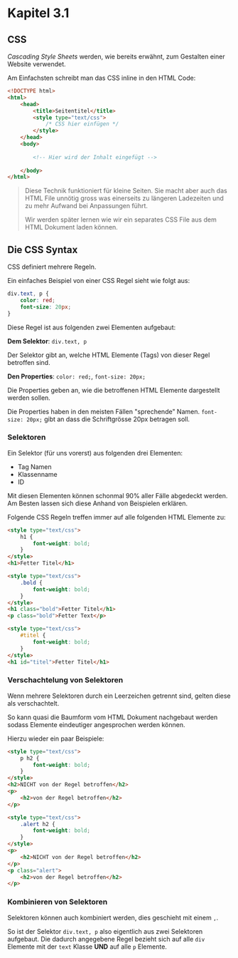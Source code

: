 # Kapitel 3.1 #

## CSS ##

*Cascading Style Sheets* werden, wie bereits erwähnt, zum Gestalten einer Website verwendet.

Am Einfachsten schreibt man das CSS inline in den HTML Code:

```html
<!DOCTYPE html>
<html>
    <head>
        <title>Seitentitel</title>
        <style type="text/css">
            /* CSS hier einfügen */
        </style>
    </head>
    <body>
        
        <!-- Hier wird der Inhalt eingefügt -->
    
    </body>
</html>
```

> Diese Technik funktioniert für kleine Seiten. Sie macht aber auch das HTML File unnötig gross
> was einerseits zu längeren Ladezeiten und zu mehr Aufwand bei Anpassungen führt.
> 
> Wir werden später lernen wie wir ein separates CSS File aus dem HTML Dokument laden können.

## Die CSS Syntax ##

CSS definiert mehrere Regeln.

Ein einfaches Beispiel von einer CSS Regel sieht wie folgt aus:

```css
div.text, p {
    color: red;
    font-size: 20px;
}
```

Diese Regel ist aus folgenden zwei Elementen aufgebaut:

**Dem Selektor**: `div.text, p`

Der Selektor gibt an, welche HTML Elemente (Tags) von dieser Regel betroffen sind.

**Den Properties**: `color: red;`, `font-size: 20px;`

Die Properties geben an, wie die betroffenen HTML Elemente dargestellt werden sollen.

Die Properties haben in den meisten Fällen "sprechende" Namen. `font-size: 20px;` gibt an
dass die Schriftgrösse 20px betragen soll.

### Selektoren ###

Ein Selektor (für uns vorerst) aus folgenden drei Elementen:

- Tag Namen
- Klassenname
- ID

Mit diesen Elementen können schonmal 90% aller Fälle abgedeckt werden. Am Besten
lassen sich diese Anhand von Beispielen erklären.

Folgende CSS Regeln treffen immer auf alle folgenden HTML Elemente zu:

```html
<style type="text/css">
    h1 {
        font-weight: bold;
    }
</style>
<h1>Fetter Titel</h1>
```

```html
<style type="text/css">
    .bold {
        font-weight: bold;
    }
</style>
<h1 class="bold">Fetter Titel</h1>
<p class="bold">Fetter Text</p>
```

```html
<style type="text/css">
    #titel {
        font-weight: bold;
    }
</style>
<h1 id="titel">Fetter Titel</h1>
```

### Verschachtelung von Selektoren ###

Wenn mehrere Selektoren durch ein Leerzeichen getrennt sind, gelten diese als verschachtelt.

So kann quasi die Baumform vom HTML Dokument nachgebaut werden sodass Elemente eindeutiger angesprochen werden können.

Hierzu wieder ein paar Beispiele:
```html
<style type="text/css">
    p h2 {
        font-weight: bold;
    }
</style>
<h2>NICHT von der Regel betroffen</h2>
<p>
    <h2>von der Regel betroffen</h2>
</p>
```
```html
<style type="text/css">
    .alert h2 {
        font-weight: bold;
    }
</style>
<p>
    <h2>NICHT von der Regel betroffen</h2>
</p>
<p class="alert">
    <h2>von der Regel betroffen</h2>
</p>
```

### Kombinieren von Selektoren ###

Selektoren können auch kombiniert werden, dies geschieht mit einem `,`.

So ist der Selektor `div.text, p` also eigentlich aus zwei Selektoren aufgebaut.
Die dadurch angegebene Regel bezieht sich auf alle `div` Elemente mit der `text` Klasse **UND**
auf alle `p` Elemente.